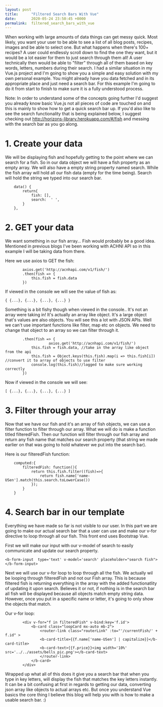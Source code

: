 ```yaml
---
layout: post
title:      "Filtered Search Bars With Vue"
date:       2020-05-24 23:50:45 +0000
permalink:  filtered_search_bars_with_vue
---
```


When working with large amounts of data things can get messy quick. Most likely, you want your user to be able to see a list of all blog posts, recipes, images and be able to select one. But what happens when there's 100+ recipes? A user could endlessly scroll down to find the one they want, but it would be a lot easier for them to just search through them all! A user technically then would be able to "filter" through all of them based on key words, letters, numbers during their search. I had a similar situation in my Vue.js project and I'm going to show you a simple and easy solution with my own personal example. You might already have you data fetched and in its appropriate place and just need a search bar. For this example I'm going to do it from start to finish to make sure it is a fully understood process.

Note: In order to understand some of the concepts going further I'd suggest you already know basic Vue.js not all pieces of code are touched on and this is mainly to show how to get a quick search bar up. If you'd also like to see the search functionality that is being explained below, I suggest checking out http://horizons-library.herokuapp.com/#/fish
and messing with the search bar as you go along.
# 1.  Create your data
We will be displaying fish and hopefully getting to the point where we can search for a fish. So in our data object we will have a fish property as an empty array. We will also have a empty string property named search. While the fish array will hold all our fish data (empty for the time being). Search will hold the string we typed into our search bar. 

```
    data() {
        return{
            fish: [],
            search:  ' ',
        }
    },
```

# 2. GET your data
We want something in our fish array... Fish would probably be a good idea. Mentioned in previous blogs I've been working with ACHNI API so in this example I will be taking data from there. 

Here we use axios to GET the fish:

```
        axios.get('http://acnhapi.com/v1/fish/')
        .then(fish => {
            this.fish = fish.data
        })
```

If viewed in the console we will see the value of fish as:

```
{ {...}, {...}, {...}, {...} }
```

Something is a bit fishy though when viewed in the console.. It's not an array were taking in! It's actually an array like object. It's a large object that's values are also objects. You will see this a lot with JSON APIs.  Well we can't use important functions like filter, map etc on objects. We need to change that object to an array so we can filter through it. 

```
        .then(fish => {
				    axios.get('http://acnhapi.com/v1/fish/')
            this.fish = fish.data, //take in the array like object from the api
            this.fish = Object.keys(this.fish).map(i => this.fish[i]) //convert it to array of objects to use filter
            console.log(this.fish)//logged to make sure working correctly
        })
```

Now if viewed in the console we will see:

```
[ {...}, {...}, {...}, {...} ]
```


# 3. Filter through your array
Now that we have our fish and it's an array of fish objects, we can use a filter function to filter through our array. What we will do is make a function titled filteredFish. Then our function will filter through our fish array and return any fish name that matches our search property (that string we made earlier on that was going to hold whatever we put into the search bar).

Here is our filteredFish function:

```
    computed:{
        filteredFish: function(){
            return this.fish.filter((fish)=>{
                return fish.name['name-USen'].match(this.search.toLowerCase())
            });
        }
    }
```

# 4. Search bar in our template 
Everything we have made so far is not visible to our user. In this part we are going to make our actual search bar that a user can use and make our v-for directive to loop through all our fish. This front end uses Bootstrap Vue.

First we will make our input with our v-model of search to easily communicate and update our search property. 

```
<b-form-input  type='text' v-model='search' placeholder="search fish"></b-form-input>
```

Next we will use our v-for loop to loop through all the fish. We actually wil be looping through filteredFish and not our Fish array. This is because filtered fish is returning everything in the array with the added functionatlity of updating it upon search. Believes it or not, if nothing is in the search bar all fish will be displayed because all objects match empty string data. However, once you put in a specific name or letter, it's going to only show the objects that match.

Our v-for loop: 

```
        <div v-for="f in filteredFish" v-bind:key='f.id'>
            <b-card class="loopCard mx-auto mb-2">
                <router-link class="routerLink" :to="'/currentFish/' + f.id" >
                <b-card-title>{{f.name['name-USen'] | capitalize}}</b-card-title>
                <b-card-text>{{f.price}}<img width='10%' src='../../assets/bells_pic.png'></b-card-text>
                </router-link>
            </b-card>
        </div>
```

Wrapped up what all of this does it give you a search bar that when you type in key letters, will display the fish that matches the key letters instantly. It can be a bit confusing at first in regards to getting our data, converting json array like objects to actual arrays etc. But once you understand Vue basics the core thing I believe this blog will help you with is how to make a usable search bar. :)
